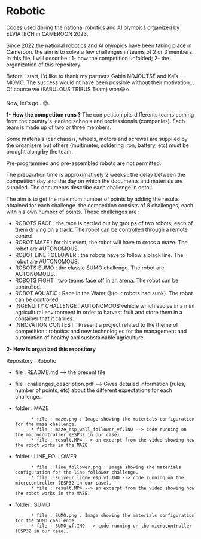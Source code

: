 # Robotic
Codes used during the national robotics and AI olympics organized by ELVIATECH in CAMEROON 2023. 

Since 2022,the national robotics and AI olympics have been taking place in Cameroon. the aim is to solve a few challenges in teams of 2 or 3 members.
In this file, I will describe :
1- how the competition unfolded;
2- the organization of this repository.

Before I start, I'd like to thank my partners Gabin NDJOUTSE and Kaïs MOMO. The success would'nt have been possible without their motivation... Of course we (FABULOUS TRIBUS Team) won😂⭐.

Now, let's go...😉.

**1- How the competiton runs ?**
The competition pits differents teams coming from the country's leading schools and professionals (companies). Each team is made up of two or three members. 

Some materials (car chassis, wheels, motors and screws) are supplied by the organizers but others (multimeter, soldering iron, battery, etc) must be brought along by the team.

Pre-programmed and pre-assembled robots are not permitted.

The preparation time is approximatively 2 weeks : the delay between the competition day and the day on which the documents and materials are supplied. The documents describe each challenge in detail.

The aim is to get the maximum number of points by adding the results obtained for each challenge. the competition consists of 8 challenges, each with his own number of points. These challenges are : 
   - ROBOTS RACE : the race is carried out by groups of two robots, each of them driving on a track. The robot can be controlled through a remote control.
   - ROBOT MAZE  : for this event, the robot will have to cross a maze. The robot are AUTONOMOUS.
   - ROBOT LINE FOLLOWER : the robots have to follow a black line. The robot are AUTONOMOUS.
   - ROBOTS SUMO : the classic SUMO challenge. The robot are AUTONOMOUS.
   - ROBOTS FIGHT : two teams face off in an arena. The robot can be controlled.
   - ROBOT AQUATIC : Race in the Water 😪(our robots had sunk). The robot can be controlled.
   - INGENUITY CHALLENGE : AUTONOMOUS vehicle which evolve in a mini agricultural environment in order to harvest fruit and store them in a container that it carries. 
   - INNOVATION CONTEST :  Present a project related to the theme of competition : robotics and new technologies for the management and automation of healthy and susbstainable agriculture.


**2- How is organized this repository**
  
  Repository : Robotic
  
   - file : README.md --> the present file
   - file : challenges_description.pdf --> Gives detailed information (rules, number of points, etc) about the different expectations for each challenge.
   - folder : MAZE
     
               * file : maze.png : Image showing the materials configuration for the maze challenge.             
               * file : maze_esp_wall_follower_vf.INO --> code running on the microcontroller (ESP32 in our case).
               * file : result.MP4 --> an excerpt from the video showing how the robot works in the MAZE.
     
   - folder : LINE_FOLLOWER
     
               * file : line_follower.png : Image showing the materials configuration for the line follower challenge.             
               * file : suiveur_ligne_esp_vf.INO --> code running on the microcontroller (ESP32 in our case).
               * file : result.MP4 --> an excerpt from the video showing how the robot works in the MAZE.

   - folder : SUMO
     
               * file : SUMO.png : Image showing the materials configuration for the SUMO challenge.             
               * file : SUMO_vf.INO --> code running on the microcontroller (ESP32 in our case).

  
  
